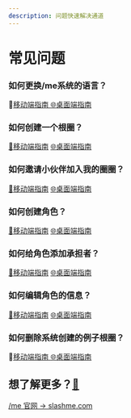 ```yaml
---
description: 问题快速解决通道
---
```


# 常见问题

### **如何更换/me系统的语言？**

 📲[移动端指南 ](wo-xie-gang-app/12.-geng-duo-she-zhi.md#ru-he-geng-huan-me-xi-tong-de-yu-yan)       [🌐](https://emojipedia.org/globe-with-meridians/)[桌面端指南](wang-ye-duan-shi-yong-zhi-nan/xiao-qiao-men/6.6-geng-gai-xi-tong-yu-yan.md#wang-ye-duan-geng-huan-yu-yan-she-zhi)

### 如何创建一个根圈？

[📲](https://emojipedia.org/mobile-phone-with-rightwards-arrow-at-left/)[移动端指南](wang-ye-duan-shi-yong-zhi-nan/gen-quan-zi/)        [🌐](https://emojipedia.org/globe-with-meridians/)[桌面端指南](wang-ye-duan-shi-yong-zhi-nan/gen-quan-zi/chuang-jian-gen-quan-zi.md)

### 如何邀请小伙伴加入我的圈圈？

[📲](https://emojipedia.org/mobile-phone-with-rightwards-arrow-at-left/)[移动端指南](wo-xie-gang-app/2.-jian-li-quan-ceng-zhi-li-guan-xi/quan-quan-yao-qing-huo-ban.md)        [🌐](https://emojipedia.org/globe-with-meridians/)[桌面端指南](wang-ye-duan-shi-yong-zhi-nan/gen-quan-zi/yao-qing-huo-ban-jia-ru-quan-zi.md)

### 如何创建角色？

[📲](https://emojipedia.org/mobile-phone-with-rightwards-arrow-at-left/)[移动端指南](wo-xie-gang-app/2.-jian-li-quan-ceng-zhi-li-guan-xi/guan-li-ge-ren-jiao-se.md)        [🌐](https://emojipedia.org/globe-with-meridians/)[桌面端指南](wang-ye-duan-shi-yong-zhi-nan/gen-quan-zi/tian-jia-jiao-se-huo-quan-zi.md)

### 如何给角色添加承担者？

[📲](https://emojipedia.org/mobile-phone-with-rightwards-arrow-at-left/)[移动端指南](wo-xie-gang-app/2.-jian-li-quan-ceng-zhi-li-guan-xi/jiao-se-tian-jia-cheng-dan-zhe.md)        [🌐](https://emojipedia.org/globe-with-meridians/)[桌面端指南](wang-ye-duan-shi-yong-zhi-nan/gen-quan-zi/yao-qing-huo-ban-cheng-dan-jiao-se.md)

### 如何编辑角色的信息？

[📲](https://emojipedia.org/mobile-phone-with-rightwards-arrow-at-left/)[移动端指南](wo-xie-gang-app/2.-jian-li-quan-ceng-zhi-li-guan-xi/quan-quan.md#gei-zi-ji-de-jiao-se-huan-ming-zi)        [🌐](https://emojipedia.org/globe-with-meridians/)[桌面端指南](wang-ye-duan-shi-yong-zhi-nan/shi-yong-shou-ce/jiao-se-yu-quan-zi-de-she-zhi-yu-die-dai.md#jiao-se-ji-ben-xin-xi-she-zhi)

### 如何删除系统创建的例子根圈？

📲[移动端指南 ](wo-xie-gang-app/2.-jian-li-quan-ceng-zhi-li-guan-xi/quan-quan.md#shan-chu-gen-quan)       [🌐](https://emojipedia.org/globe-with-meridians/)[桌面端指南](wang-ye-duan-shi-yong-zhi-nan/gen-quan-zi/ru-he-shan-chu-gen-quan-zi.md)

## **想了解更多？**[**💓**](https://emojipedia.org/beating-heart/)

[/me 官网 -&gt; slashme.com](https://www.slashme.com/)

